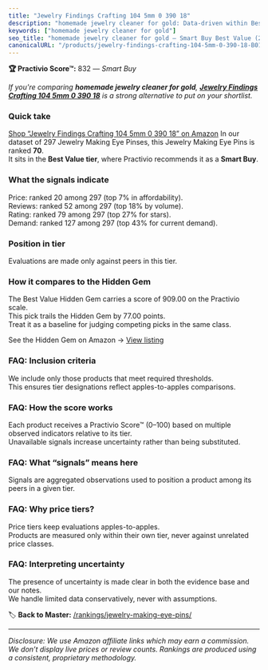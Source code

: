```yaml
---
title: "Jewelry Findings Crafting 104 5mm 0 390 18"
description: "homemade jewelry cleaner for gold: Data-driven within Best Value ranking using the Practivio Score™. Positioned by quality, value, demand, findability, momentu…"
keywords: ["homemade jewelry cleaner for gold"]
seo_title: "homemade jewelry cleaner for gold — Smart Buy Best Value (2025)"
canonicalURL: "/products/jewelry-findings-crafting-104-5mm-0-390-18-B01DG3ZRGO/"
---
```


**🏆 Practivio Score™:** 832 — _Smart Buy_


*If you're comparing **homemade jewelry cleaner for gold**, **[Jewelry Findings Crafting 104 5mm 0 390 18](https://www.amazon.com/dp/B01DG3ZRGO?tag=practivio-20)** is a strong alternative to put on your shortlist.*
### Quick take
[Shop “Jewelry Findings Crafting 104 5mm 0 390 18” on Amazon](https://www.amazon.com/dp/B01DG3ZRGO?tag=practivio-20)
In our dataset of 297 Jewelry Making Eye Pinses, this Jewelry Making Eye Pins is ranked **70**.  
It sits in the **Best Value tier**, where Practivio recommends it as a **Smart Buy**.

### What the signals indicate
Price: ranked 20 among 297 (top 7% in affordability).  
Reviews: ranked 52 among 297 (top 18% by volume).  
Rating: ranked 79 among 297 (top 27% for stars).  
Demand: ranked 127 among 297 (top 43% for current demand).

### Position in tier
Evaluations are made only against peers in this tier.

### How it compares to the Hidden Gem
The Best Value Hidden Gem carries a score of 909.00 on the Practivio scale.  
This pick trails the Hidden Gem by 77.00 points.  
Treat it as a baseline for judging competing picks in the same class.  

See the Hidden Gem on Amazon → [View listing](https://www.amazon.com/dp/B01MQW98ES?tag=practivio-20)

### FAQ: Inclusion criteria
We include only those products that meet required thresholds.  
This ensures tier designations reflect apples-to-apples comparisons.

### FAQ: How the score works
Each product receives a Practivio Score™ (0–100) based on multiple observed indicators relative to its tier.  
Unavailable signals increase uncertainty rather than being substituted.

### FAQ: What “signals” means here
Signals are aggregated observations used to position a product among its peers in a given tier.

### FAQ: Why price tiers?
Price tiers keep evaluations apples-to-apples.  
Products are measured only within their own tier, never against unrelated price classes.

### FAQ: Interpreting uncertainty
The presence of uncertainty is made clear in both the evidence base and our notes.  
We handle limited data conservatively, never with assumptions.


🏷️ **Back to Master:** [/rankings/jewelry-making-eye-pins/](/rankings/jewelry-making-eye-pins/)

---
_Disclosure: We use Amazon affiliate links which may earn a commission. We don’t display live prices or review counts. Rankings are produced using a consistent, proprietary methodology._
